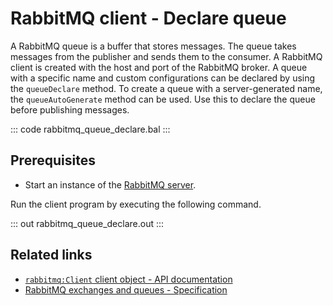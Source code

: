 # RabbitMQ client - Declare queue

A RabbitMQ queue is a buffer that stores messages. The queue takes messages from the publisher and sends them to the consumer. A RabbitMQ client is created with the host and port of the RabbitMQ broker. A queue with a specific name and custom configurations can be declared by using the `queueDeclare` method. To create a queue with a server-generated name, the `queueAutoGenerate` method can be used. Use this to declare the queue before publishing messages.

::: code rabbitmq_queue_declare.bal :::

## Prerequisites
- Start an instance of the [RabbitMQ server](https://www.rabbitmq.com/download.html).

Run the client program by executing the following command.

::: out rabbitmq_queue_declare.out :::

## Related links
- [`rabbitmq:Client` client object - API documentation](https://lib.ballerina.io/ballerinax/rabbitmq/latest/clients/Client)
- [RabbitMQ exchanges and queues - Specification](https://github.com/ballerina-platform/module-ballerinax-rabbitmq/blob/master/docs/spec/spec.md#3-exchanges-and-queues)
